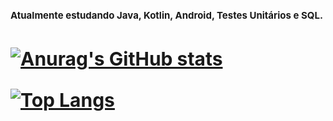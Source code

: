 <h1 style="font-size:15px"> <b> Atualmente estudando Java, Kotlin, Android, Testes Unitários e SQL. <b/> <h1/>

[![Anurag's GitHub stats](https://github-readme-stats.vercel.app/api?username=Douglas-TI&count_private=true&show_icons=true&theme=algolia&include_all_commits=true)](https://github.com/anuraghazra/github-readme-stats)

[![Top Langs](https://github-readme-stats.vercel.app/api/top-langs/?username=Douglas-TI&layout=compact)](https://github.com/anuraghazra/github-readme-stats)

<!---
Douglas-TI/Douglas-TI is a ✨ special ✨ repository because its `README.md` (this file) appears on your GitHub profile.
You can click the Preview link to take a look at your changes.
--->
